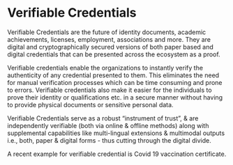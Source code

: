 # Verifiable Credentials

Verifiable Credentials are the future of identity documents, academic achievements, licenses, employment, associations and more. They are digital and cryptographically secured versions of both paper based and digital credentials that can be presented across the ecosystem as a proof.

Verifiable credentials enable the organizations to instantly verify the authenticity of any credential presented to them. This eliminates the need for manual verification processes which can be time consuming and prone to errors. Verifiable credentials also make it easier for the individuals to prove their identity or qualifications etc. in a secure manner without having to provide physical documents or sensitive personal data. &#x20;

Verifiable Credentials serve as a robust “instrument of trust”, & are independently verifiable (both via online & offline methods) along with supplemental capabilities like multi-lingual extensions & multimodal outputs i.e., both, paper & digital forms - thus cutting through the digital divide.

A recent example for verifiable credential is Covid 19 vaccination certificate.&#x20;
